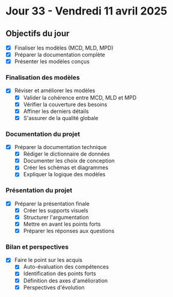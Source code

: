 # Jour 33 - Vendredi 11 avril 2025

## Objectifs du jour
- [x] Finaliser les modèles (MCD, MLD, MPD)
- [x] Préparer la documentation complète
- [x] Présenter les modèles conçus

### Finalisation des modèles
- [x] Réviser et améliorer les modèles
  - [x] Valider la cohérence entre MCD, MLD et MPD
  - [x] Vérifier la couverture des besoins
  - [x] Affiner les derniers détails
  - [x] S'assurer de la qualité globale

### Documentation du projet
- [x] Préparer la documentation technique
  - [x] Rédiger le dictionnaire de données
  - [x] Documenter les choix de conception
  - [x] Créer les schémas et diagrammes
  - [x] Expliquer la logique des modèles

### Présentation du projet
- [x] Préparer la présentation finale
  - [x] Créer les supports visuels
  - [x] Structurer l'argumentation
  - [x] Mettre en avant les points forts
  - [x] Préparer les réponses aux questions

### Bilan et perspectives
- [x] Faire le point sur les acquis
  - [x] Auto-évaluation des compétences
  - [x] Identification des points forts
  - [x] Définition des axes d'amélioration
  - [x] Perspectives d'évolution